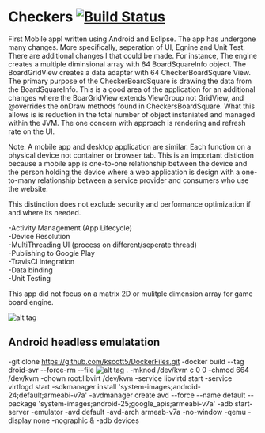 Checkers [![Build Status](https://travis-ci.org/kscott5/Checkers.svg?branch=master)](https://travis-ci.org/kscott5/Checkers)
========

First Mobile appl written using Android and Eclipse.
The app has undergone many changes. More specifically, seperation of UI, Egnine and Unit Test. There are
additional changes I that could be made. For instance, The engine creates a multiple diminsional array with
64 BoardSquareInfo object. The BoardGridView creates a data adapter with 64 CheckerBoardSquare View. The primary
purpose of the CheckerBoardSquare is drawing the data from the BoardSquareInfo. This is a good area of the 
application for an additional changes where the BoarGridView extends ViewGroup not GridView, and @overrides
the onDraw methods found in CheckersBoardSquare. What this allows is is reduction in the total number of object
instaniated and managed within the JVM. The one concern with approach is rendering and refresh rate on the UI.

Note: A mobile app and desktop application are similar. Each function on a physical device not container or browser
tab. This is an important distiction because a mobile app is one-to-one relationship between the device and the 
person holding the device where a web application is design with a one-to-many relationship between a service 
provider and consumers who use the website.

This distinction does not exclude security and performance optimization if and where its needed.

-Activity Management (App Lifecycle)  
-Device Resolution  
-MultiThreading UI (process on different/seperate thread)  
-Publishing to Google Play  
-TravisCI integration  
-Data binding  
-Unit Testing  

This app did not focus on a matrix 2D or mulitple dimension array for game board engine.

![alt tag](https://pbs.twimg.com/media/Bt5zt83IAAEuWbc.jpg:large)

## Android headless emulatation
-git clone https://github.com/kscott5/DockerFiles.git
-docker build --tag droid-svr --force-rm --file ![alt tag](https://github.com/kscott5/DockerFiles/Docker.vim.androids) .
-mknod /dev/kvm c 0 0
-chmod 664 /dev/kvm
-chown root:libvirt /dev/kvm
-service libvirtd start
-service virtlogd start
-sdkmanager install 'system-images;android-24;default;armeabi-v7a'
-avdmanager create avd --force --name default --package 'system-images;android-25;google_apis;armeabi-v7a'
-adb start-server
-emulator -avd default -avd-arch armeab-v7a -no-window -qemu -display none -nographic &
-adb devices

